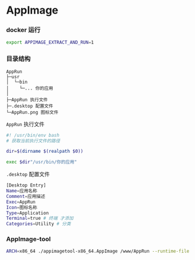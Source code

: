 # AppImage

### docker 运行

```bash
export APPIMAGE_EXTRACT_AND_RUN=1
```

### 目录结构

```
AppRun
├─usr
│  └─bin
│    └─... 你的应用
│
├─AppRun 执行文件
├─.desktop 配置文件
└─AppRun.png 图标文件
```

`AppRun` 执行文件

```bash
#! /usr/bin/env bash
# 获取当前执行文件的路径

dir=$(dirname $(realpath $0))

exec $dir"/usr/bin/你的应用"
```

`.desktop` 配置文件

```bash
[Desktop Entry]
Name=应用名称
Comment=应用描述
Exec=AppRun 
Icon=图标名称
Type=Application
Terminal=true # 终端 才添加
Categories=Utility # 分类
```

### AppImage-tool

```bash
ARCH=x86_64 ./appimagetool-x86_64.AppImage /www/AppRun --runtime-file ./runtime-x86_64 -n "webman.bin"
```